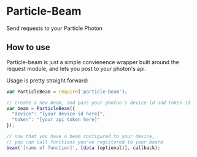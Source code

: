 # Particle-Beam
Send requests to your Particle Photon

## How to use
Particle-beam is just a simple convienence wrapper built around the request module, and lets you post to your photon's api.

Usage is pretty straight forward:
```javascript
var ParticleBeam = require('particle-beam');

// create a new beam, and pass your photon's device id and token id
var beam = ParticleBeam({
  "device": "[your device id here]",
  "token": "[your api token here]"
});

// now that you have a beam configured to your device,
// you can call functions you've registered to your board
beam('[name of function]', [data (optional)], callback);
```
